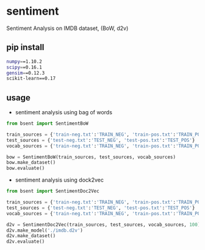 # sentiment
Sentiment Analysis on IMDB dataset, (BoW, d2v)

## pip install

```bash
numpy==1.10.2
scipy==0.16.1
gensim==0.12.3
scikit-learn==0.17
```

## usage

* sentiment analysis using bag of words

```python
from bsent import SentimentBoW

train_sources = {'train-neg.txt':'TRAIN_NEG', 'train-pos.txt':'TRAIN_POS'}
test_sources = {'test-neg.txt':'TEST_NEG', 'test-pos.txt':'TEST_POS'}
vocab_sources = {'train-neg.txt':'TRAIN_NEG', 'train-pos.txt':'TRAIN_POS', 'train-unsup.txt':'TRAIN_UNS'}

bow = SentimentBoW(train_sources, test_sources, vocab_sources)
bow.make_dataset()
bow.evaluate()
```

*  sentiment analysis using dock2vec

```python
from bsent import SentimentDoc2Vec

train_sources = {'train-neg.txt':'TRAIN_NEG', 'train-pos.txt':'TRAIN_POS'}
test_sources = {'test-neg.txt':'TEST_NEG', 'test-pos.txt':'TEST_POS'}
vocab_sources = {'train-neg.txt':'TRAIN_NEG', 'train-pos.txt':'TRAIN_POS', 'train-unsup.txt':'TRAIN_UNS'}

d2v = SentimentDoc2Vec(train_sources, test_sources, vocab_sources, 100)
d2v.make_model('./imdb.d2v')
d2v.make_dataset()
d2v.evaluate()
```
